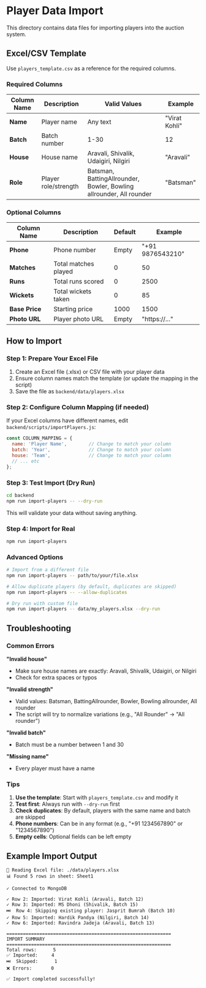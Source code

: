 # Player Data Import

This directory contains data files for importing players into the auction system.

## Excel/CSV Template

Use `players_template.csv` as a reference for the required columns.

### Required Columns

| Column Name | Description | Valid Values | Example |
|------------|-------------|--------------|---------|
| **Name** | Player name | Any text | "Virat Kohli" |
| **Batch** | Batch number | 1-30 | 12 |
| **House** | House name | Aravali, Shivalik, Udaigiri, Nilgiri | "Aravali" |
| **Role** | Player role/strength | Batsman, BattingAllrounder, Bowler, Bowling allrounder, All rounder | "Batsman" |

### Optional Columns

| Column Name | Description | Default | Example |
|------------|-------------|---------|---------|
| **Phone** | Phone number | Empty | "+91 9876543210" |
| **Matches** | Total matches played | 0 | 50 |
| **Runs** | Total runs scored | 0 | 2500 |
| **Wickets** | Total wickets taken | 0 | 85 |
| **Base Price** | Starting price | 1000 | 1500 |
| **Photo URL** | Player photo URL | Empty | "https://..." |

## How to Import

### Step 1: Prepare Your Excel File

1. Create an Excel file (.xlsx) or CSV file with your player data
2. Ensure column names match the template (or update the mapping in the script)
3. Save the file as `backend/data/players.xlsx`

### Step 2: Configure Column Mapping (if needed)

If your Excel columns have different names, edit `backend/scripts/importPlayers.js`:

```javascript
const COLUMN_MAPPING = {
  name: 'Player Name',        // Change to match your column
  batch: 'Year',              // Change to match your column
  house: 'Team',              // Change to match your column
  // ... etc
};
```

### Step 3: Test Import (Dry Run)

```bash
cd backend
npm run import-players -- --dry-run
```

This will validate your data without saving anything.

### Step 4: Import for Real

```bash
npm run import-players
```

### Advanced Options

```bash
# Import from a different file
npm run import-players -- path/to/your/file.xlsx

# Allow duplicate players (by default, duplicates are skipped)
npm run import-players -- --allow-duplicates

# Dry run with custom file
npm run import-players -- data/my_players.xlsx --dry-run
```

## Troubleshooting

### Common Errors

**"Invalid house"**
- Make sure house names are exactly: Aravali, Shivalik, Udaigiri, or Nilgiri
- Check for extra spaces or typos

**"Invalid strength"**
- Valid values: Batsman, BattingAllrounder, Bowler, Bowling allrounder, All rounder
- The script will try to normalize variations (e.g., "All Rounder" → "All rounder")

**"Invalid batch"**
- Batch must be a number between 1 and 30

**"Missing name"**
- Every player must have a name

### Tips

1. **Use the template**: Start with `players_template.csv` and modify it
2. **Test first**: Always run with `--dry-run` first
3. **Check duplicates**: By default, players with the same name and batch are skipped
4. **Phone numbers**: Can be in any format (e.g., "+91 1234567890" or "1234567890")
5. **Empty cells**: Optional fields can be left empty

## Example Import Output

```
📂 Reading Excel file: ./data/players.xlsx
📊 Found 5 rows in sheet: Sheet1

✓ Connected to MongoDB

✓ Row 2: Imported: Virat Kohli (Aravali, Batch 12)
✓ Row 3: Imported: MS Dhoni (Shivalik, Batch 15)
⏭️  Row 4: Skipping existing player: Jasprit Bumrah (Batch 10)
✓ Row 5: Imported: Hardik Pandya (Nilgiri, Batch 14)
✓ Row 6: Imported: Ravindra Jadeja (Aravali, Batch 13)

============================================================
IMPORT SUMMARY
============================================================
Total rows:      5
✅ Imported:     4
⏭️  Skipped:      1
❌ Errors:       0

✅ Import completed successfully!
```
